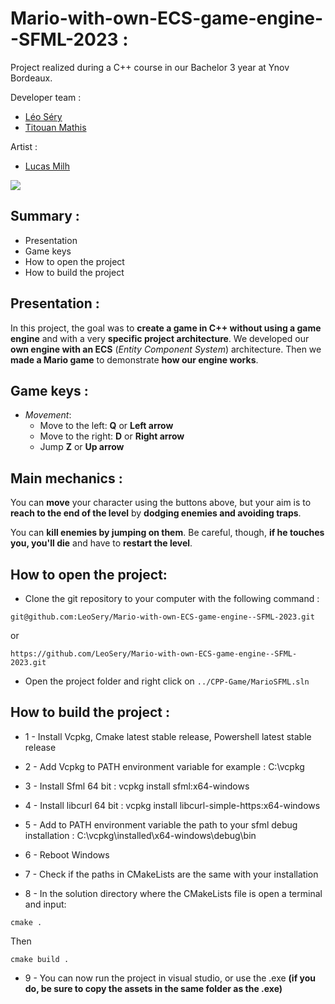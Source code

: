 # Mario-with-own-ECS-game-engine--SFML-2023 : 

Project realized during a C++ course in our Bachelor 3 year at Ynov Bordeaux.

Developer team :

- [Léo Séry](https://github.com/LeoSery)
- [Titouan Mathis](https://github.com/Lyrym)

Artist :

- [Lucas Milh](https://github.com/Okaeri-nasaii)

![](https://hackmd.io/_uploads/S1Z1ZHMU3.png)

## Summary :

- Presentation
- Game keys
- How to open the project
- How to build the project

## Presentation :

In this project, the goal was to **create a game in C++ without using a game engine** and with a very **specific project architecture**. We developed our **own engine with an ECS** (*Entity Component System*) architecture. Then we **made a Mario game** to demonstrate **how our engine works**. 

## Game keys :

- *Movement*:
    - Move to the left: **Q** or **Left arrow**
    - Move to the right: **D** or **Right arrow**
    - Jump **Z** or **Up arrow**

## Main mechanics : 


You can **move** your character using the buttons above, but your aim is to **reach to the end of the level** by **dodging enemies and avoiding traps**.

You can **kill enemies by jumping on them**. Be careful, though, **if he touches you, you'll die** and have to **restart the level**.


## How to open the project:

- Clone the git repository to your computer with the following command :
```
git@github.com:LeoSery/Mario-with-own-ECS-game-engine--SFML-2023.git
```
or 
```
https://github.com/LeoSery/Mario-with-own-ECS-game-engine--SFML-2023.git
```

- Open the project folder and right click on `../CPP-Game/MarioSFML.sln`

## How to build the project : 

- 1 - Install Vcpkg, Cmake latest stable release, Powershell latest stable release
- 2 - Add Vcpkg to PATH environment variable for example : C:\vcpkg
- 3 - Install Sfml 64 bit : vcpkg install sfml:x64-windows 
- 4 - Install libcurl 64 bit : vcpkg install libcurl-simple-https:x64-windows 

- 5 - Add to PATH environment variable the path to your sfml debug installation : C:\vcpkg\installed\x64-windows\debug\bin

- 6 - Reboot Windows

- 7 - Check if the paths in CMakeLists are the same with your installation

- 8 - In the solution directory where the CMakeLists file is open a terminal and input: 
```
cmake .
```
Then
```
cmake build .
```
- 9 - You can now run the project in visual studio, or use the .exe **(if you do, be sure to copy the assets in the same folder as the .exe)**



